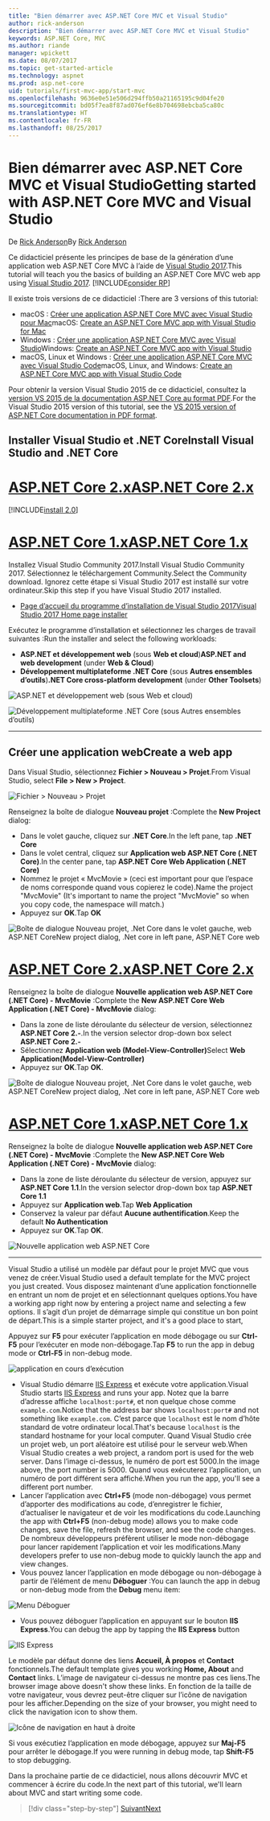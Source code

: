 ```yaml
---
title: "Bien démarrer avec ASP.NET Core MVC et Visual Studio"
author: rick-anderson
description: "Bien démarrer avec ASP.NET Core MVC et Visual Studio"
keywords: ASP.NET Core, MVC
ms.author: riande
manager: wpickett
ms.date: 08/07/2017
ms.topic: get-started-article
ms.technology: aspnet
ms.prod: asp.net-core
uid: tutorials/first-mvc-app/start-mvc
ms.openlocfilehash: 9636e0e51e506d294ffb50a21165195c9d04fe20
ms.sourcegitcommit: bd05f7ea8f87ad076ef6e8b704698ebcba5ca80c
ms.translationtype: HT
ms.contentlocale: fr-FR
ms.lasthandoff: 08/25/2017
---
```

# <a name="getting-started-with-aspnet-core-mvc-and-visual-studio"></a><span data-ttu-id="cbbfc-104">Bien démarrer avec ASP.NET Core MVC et Visual Studio</span><span class="sxs-lookup"><span data-stu-id="cbbfc-104">Getting started with ASP.NET Core MVC and Visual Studio</span></span>

<span data-ttu-id="cbbfc-105">De [Rick Anderson](https://twitter.com/RickAndMSFT)</span><span class="sxs-lookup"><span data-stu-id="cbbfc-105">By [Rick Anderson](https://twitter.com/RickAndMSFT)</span></span>

<span data-ttu-id="cbbfc-106">Ce didacticiel présente les principes de base de la génération d’une application web ASP.NET Core MVC à l’aide de [Visual Studio 2017](https://www.visualstudio.com/).</span><span class="sxs-lookup"><span data-stu-id="cbbfc-106">This tutorial will teach you the basics of building an ASP.NET Core MVC web app using [Visual Studio 2017](https://www.visualstudio.com/).</span></span> [!INCLUDE[consider RP](../../includes/razor.md)]

<span data-ttu-id="cbbfc-107">Il existe trois versions de ce didacticiel :</span><span class="sxs-lookup"><span data-stu-id="cbbfc-107">There are 3 versions of this tutorial:</span></span>

* <span data-ttu-id="cbbfc-108">macOS : [Créer une application ASP.NET Core MVC avec Visual Studio pour Mac](xref:tutorials/first-mvc-app-mac/start-mvc)</span><span class="sxs-lookup"><span data-stu-id="cbbfc-108">macOS: [Create an ASP.NET Core MVC app with Visual Studio for Mac](xref:tutorials/first-mvc-app-mac/start-mvc)</span></span>
* <span data-ttu-id="cbbfc-109">Windows : [Créer une application ASP.NET Core MVC avec Visual Studio](xref:tutorials/first-mvc-app/start-mvc)</span><span class="sxs-lookup"><span data-stu-id="cbbfc-109">Windows: [Create an ASP.NET Core MVC app with Visual Studio](xref:tutorials/first-mvc-app/start-mvc)</span></span>
* <span data-ttu-id="cbbfc-110">macOS, Linux et Windows : [Créer une application ASP.NET Core MVC avec Visual Studio Code](xref:tutorials/first-mvc-app-xplat/start-mvc)</span><span class="sxs-lookup"><span data-stu-id="cbbfc-110">macOS, Linux, and Windows: [Create an ASP.NET Core MVC app with Visual Studio Code](xref:tutorials/first-mvc-app-xplat/start-mvc)</span></span>

<span data-ttu-id="cbbfc-111">Pour obtenir la version Visual Studio 2015 de ce didacticiel, consultez la [version VS 2015 de la documentation ASP.NET Core au format PDF](https://github.com/aspnet/Docs/blob/master/aspnetcore/common/_static/aspnet-core-project-json.pdf).</span><span class="sxs-lookup"><span data-stu-id="cbbfc-111">For the Visual Studio 2015 version of this tutorial, see the [VS 2015 version of ASP.NET Core documentation in PDF format](https://github.com/aspnet/Docs/blob/master/aspnetcore/common/_static/aspnet-core-project-json.pdf).</span></span>

## <a name="install-visual-studio-and-net-core"></a><span data-ttu-id="cbbfc-112">Installer Visual Studio et .NET Core</span><span class="sxs-lookup"><span data-stu-id="cbbfc-112">Install Visual Studio and .NET Core</span></span>

# <a name="aspnet-core-2xtabaspnetcore2x"></a>[<span data-ttu-id="cbbfc-113">ASP.NET Core 2.x</span><span class="sxs-lookup"><span data-stu-id="cbbfc-113">ASP.NET Core 2.x</span></span>](#tab/aspnetcore2x)

[!INCLUDE[install 2.0](../../includes/install2.0.md)]

# <a name="aspnet-core-1xtabaspnetcore1x"></a>[<span data-ttu-id="cbbfc-114">ASP.NET Core 1.x</span><span class="sxs-lookup"><span data-stu-id="cbbfc-114">ASP.NET Core 1.x</span></span>](#tab/aspnetcore1x)

<span data-ttu-id="cbbfc-115">Installez Visual Studio Community 2017.</span><span class="sxs-lookup"><span data-stu-id="cbbfc-115">Install Visual Studio Community 2017.</span></span> <span data-ttu-id="cbbfc-116">Sélectionnez le téléchargement Community.</span><span class="sxs-lookup"><span data-stu-id="cbbfc-116">Select the Community download.</span></span> <span data-ttu-id="cbbfc-117">Ignorez cette étape si Visual Studio 2017 est installé sur votre ordinateur.</span><span class="sxs-lookup"><span data-stu-id="cbbfc-117">Skip this step if you have Visual Studio 2017 installed.</span></span>

* [<span data-ttu-id="cbbfc-118">Page d’accueil du programme d’installation de Visual Studio 2017</span><span class="sxs-lookup"><span data-stu-id="cbbfc-118">Visual Studio 2017 Home page installer</span></span>](https://www.visualstudio.com/visual-studio-homepage-vs.aspx)

<span data-ttu-id="cbbfc-119">Exécutez le programme d’installation et sélectionnez les charges de travail suivantes :</span><span class="sxs-lookup"><span data-stu-id="cbbfc-119">Run the installer and select the following workloads:</span></span>

* <span data-ttu-id="cbbfc-120">**ASP.NET et développement web** (sous **Web et cloud**)</span><span class="sxs-lookup"><span data-stu-id="cbbfc-120">**ASP.NET and web development** (under **Web & Cloud**)</span></span>
* <span data-ttu-id="cbbfc-121">**Développement multiplateforme .NET Core** (sous **Autres ensembles d’outils**)</span><span class="sxs-lookup"><span data-stu-id="cbbfc-121">**.NET Core cross-platform development** (under **Other Toolsets**)</span></span>

![**ASP.NET et développement web** (sous **Web et cloud**)](start-mvc/_static/web_workload.png)

![**Développement multiplateforme .NET Core** (sous **Autres ensembles d’outils**)](start-mvc/_static/x_plat_wl.png)

---

## <a name="create-a-web-app"></a><span data-ttu-id="cbbfc-124">Créer une application web</span><span class="sxs-lookup"><span data-stu-id="cbbfc-124">Create a web app</span></span>

<span data-ttu-id="cbbfc-125">Dans Visual Studio, sélectionnez **Fichier > Nouveau > Projet**.</span><span class="sxs-lookup"><span data-stu-id="cbbfc-125">From Visual Studio, select  **File > New > Project**.</span></span>

![Fichier > Nouveau > Projet](start-mvc/_static/alt_new_project.png)

<span data-ttu-id="cbbfc-127">Renseignez la boîte de dialogue **Nouveau projet** :</span><span class="sxs-lookup"><span data-stu-id="cbbfc-127">Complete the **New Project** dialog:</span></span>

* <span data-ttu-id="cbbfc-128">Dans le volet gauche, cliquez sur **.NET Core**.</span><span class="sxs-lookup"><span data-stu-id="cbbfc-128">In the left pane, tap **.NET Core**</span></span>
* <span data-ttu-id="cbbfc-129">Dans le volet central, cliquez sur **Application web ASP.NET Core (.NET Core)**.</span><span class="sxs-lookup"><span data-stu-id="cbbfc-129">In the center pane, tap **ASP.NET Core Web Application (.NET Core)**</span></span>
* <span data-ttu-id="cbbfc-130">Nommez le projet « MvcMovie » (ceci est important pour que l’espace de noms corresponde quand vous copierez le code).</span><span class="sxs-lookup"><span data-stu-id="cbbfc-130">Name the project "MvcMovie" (It's important to name the project "MvcMovie" so when you copy code, the namespace will match.)</span></span>
* <span data-ttu-id="cbbfc-131">Appuyez sur **OK**.</span><span class="sxs-lookup"><span data-stu-id="cbbfc-131">Tap **OK**</span></span>

![<span data-ttu-id="cbbfc-132">Boîte de dialogue Nouveau projet, .Net Core dans le volet gauche, web ASP.NET Core</span><span class="sxs-lookup"><span data-stu-id="cbbfc-132">New project dialog, .Net core in left pane, ASP.NET Core web</span></span> ](start-mvc/_static/new_project2.png)


# <a name="aspnet-core-2xtabaspnetcore2x"></a>[<span data-ttu-id="cbbfc-133">ASP.NET Core 2.x</span><span class="sxs-lookup"><span data-stu-id="cbbfc-133">ASP.NET Core 2.x</span></span>](#tab/aspnetcore2x)

<span data-ttu-id="cbbfc-134">Renseignez la boîte de dialogue **Nouvelle application web ASP.NET Core (.NET Core) - MvcMovie** :</span><span class="sxs-lookup"><span data-stu-id="cbbfc-134">Complete the **New ASP.NET Core Web Application (.NET Core) - MvcMovie** dialog:</span></span>

* <span data-ttu-id="cbbfc-135">Dans la zone de liste déroulante du sélecteur de version, sélectionnez **ASP.NET Core 2.-**.</span><span class="sxs-lookup"><span data-stu-id="cbbfc-135">In the version selector drop-down box select **ASP.NET Core 2.-**</span></span>
* <span data-ttu-id="cbbfc-136">Sélectionnez **Application web (Model-View-Controller)**</span><span class="sxs-lookup"><span data-stu-id="cbbfc-136">Select **Web Application(Model-View-Controller)**</span></span>
* <span data-ttu-id="cbbfc-137">Appuyez sur **OK**.</span><span class="sxs-lookup"><span data-stu-id="cbbfc-137">Tap **OK**.</span></span>

![<span data-ttu-id="cbbfc-138">Boîte de dialogue Nouveau projet, .Net Core dans le volet gauche, web ASP.NET Core</span><span class="sxs-lookup"><span data-stu-id="cbbfc-138">New project dialog, .Net core in left pane, ASP.NET Core web</span></span> ](start-mvc/_static/new_project22.png)

# <a name="aspnet-core-1xtabaspnetcore1x"></a>[<span data-ttu-id="cbbfc-139">ASP.NET Core 1.x</span><span class="sxs-lookup"><span data-stu-id="cbbfc-139">ASP.NET Core 1.x</span></span>](#tab/aspnetcore1x)

<span data-ttu-id="cbbfc-140">Renseignez la boîte de dialogue **Nouvelle application web ASP.NET Core (.NET Core) - MvcMovie** :</span><span class="sxs-lookup"><span data-stu-id="cbbfc-140">Complete the **New ASP.NET Core Web Application (.NET Core) - MvcMovie** dialog:</span></span>

* <span data-ttu-id="cbbfc-141">Dans la zone de liste déroulante du sélecteur de version, appuyez sur **ASP.NET Core 1.1**.</span><span class="sxs-lookup"><span data-stu-id="cbbfc-141">In the version selector drop-down box tap **ASP.NET Core 1.1**</span></span>
* <span data-ttu-id="cbbfc-142">Appuyez sur **Application web**.</span><span class="sxs-lookup"><span data-stu-id="cbbfc-142">Tap **Web Application**</span></span>
* <span data-ttu-id="cbbfc-143">Conservez la valeur par défaut **Aucune authentification**.</span><span class="sxs-lookup"><span data-stu-id="cbbfc-143">Keep the default **No Authentication**</span></span>
* <span data-ttu-id="cbbfc-144">Appuyez sur **OK**.</span><span class="sxs-lookup"><span data-stu-id="cbbfc-144">Tap **OK**.</span></span>

![Nouvelle application web ASP.NET Core](start-mvc/_static/p3.png)

---

<span data-ttu-id="cbbfc-146">Visual Studio a utilisé un modèle par défaut pour le projet MVC que vous venez de créer.</span><span class="sxs-lookup"><span data-stu-id="cbbfc-146">Visual Studio used a default template for the MVC project you just created.</span></span> <span data-ttu-id="cbbfc-147">Vous disposez maintenant d’une application fonctionnelle en entrant un nom de projet et en sélectionnant quelques options.</span><span class="sxs-lookup"><span data-stu-id="cbbfc-147">You have a working app right now by entering a project name and selecting a few options.</span></span> <span data-ttu-id="cbbfc-148">Il s’agit d’un projet de démarrage simple qui constitue un bon point de départ.</span><span class="sxs-lookup"><span data-stu-id="cbbfc-148">This is a simple starter project, and it's a good place to start,</span></span>

<span data-ttu-id="cbbfc-149">Appuyez sur **F5** pour exécuter l’application en mode débogage ou sur **Ctrl-F5** pour l’exécuter en mode non-débogage.</span><span class="sxs-lookup"><span data-stu-id="cbbfc-149">Tap **F5** to run the app in debug mode or **Ctrl-F5** in non-debug mode.</span></span>
<!-- These images are also used by uid: tutorials/first-mvc-app-xplat/start-mvc -->
![application en cours d’exécution](start-mvc/_static/1.png)

* <span data-ttu-id="cbbfc-151">Visual Studio démarre [IIS Express](http://www.iis.net/learn/extensions/introduction-to-iis-express/iis-express-overview) et exécute votre application.</span><span class="sxs-lookup"><span data-stu-id="cbbfc-151">Visual Studio starts [IIS Express](http://www.iis.net/learn/extensions/introduction-to-iis-express/iis-express-overview) and runs your app.</span></span> <span data-ttu-id="cbbfc-152">Notez que la barre d’adresse affiche `localhost:port#`, et non quelque chose comme `example.com`.</span><span class="sxs-lookup"><span data-stu-id="cbbfc-152">Notice that the address bar shows `localhost:port#` and not something like `example.com`.</span></span> <span data-ttu-id="cbbfc-153">C’est parce que `localhost` est le nom d’hôte standard de votre ordinateur local.</span><span class="sxs-lookup"><span data-stu-id="cbbfc-153">That's because `localhost` is the standard hostname for your local computer.</span></span> <span data-ttu-id="cbbfc-154">Quand Visual Studio crée un projet web, un port aléatoire est utilisé pour le serveur web.</span><span class="sxs-lookup"><span data-stu-id="cbbfc-154">When Visual Studio creates a web project, a random port is used for the web server.</span></span> <span data-ttu-id="cbbfc-155">Dans l’image ci-dessus, le numéro de port est 5000.</span><span class="sxs-lookup"><span data-stu-id="cbbfc-155">In the image above, the port number is 5000.</span></span> <span data-ttu-id="cbbfc-156">Quand vous exécuterez l’application, un numéro de port différent sera affiché.</span><span class="sxs-lookup"><span data-stu-id="cbbfc-156">When you run the app, you'll see a different port number.</span></span>
* <span data-ttu-id="cbbfc-157">Lancer l’application avec **Ctrl+F5** (mode non-débogage) vous permet d’apporter des modifications au code, d’enregistrer le fichier, d’actualiser le navigateur et de voir les modifications du code.</span><span class="sxs-lookup"><span data-stu-id="cbbfc-157">Launching the app with **Ctrl+F5** (non-debug mode) allows you to make code changes, save the file, refresh the browser, and see the code changes.</span></span> <span data-ttu-id="cbbfc-158">De nombreux développeurs préfèrent utiliser le mode non-débogage pour lancer rapidement l’application et voir les modifications.</span><span class="sxs-lookup"><span data-stu-id="cbbfc-158">Many developers prefer to use non-debug mode to quickly launch the app and view changes.</span></span>
* <span data-ttu-id="cbbfc-159">Vous pouvez lancer l’application en mode débogage ou non-débogage à partir de l’élément de menu **Déboguer** :</span><span class="sxs-lookup"><span data-stu-id="cbbfc-159">You can launch the app in debug or non-debug mode from the **Debug** menu item:</span></span>

![Menu Déboguer](start-mvc/_static/debug_menu.png)

* <span data-ttu-id="cbbfc-161">Vous pouvez déboguer l’application en appuyant sur le bouton **IIS Express**.</span><span class="sxs-lookup"><span data-stu-id="cbbfc-161">You can debug the app by tapping the **IIS Express** button</span></span>

![IIS Express](start-mvc/_static/iis_express.png)

<span data-ttu-id="cbbfc-163">Le modèle par défaut donne des liens **Accueil, À propos** et **Contact** fonctionnels.</span><span class="sxs-lookup"><span data-stu-id="cbbfc-163">The default template gives you working **Home, About** and **Contact** links.</span></span> <span data-ttu-id="cbbfc-164">L’image de navigateur ci-dessus ne montre pas ces liens.</span><span class="sxs-lookup"><span data-stu-id="cbbfc-164">The browser image above doesn't show these links.</span></span> <span data-ttu-id="cbbfc-165">En fonction de la taille de votre navigateur, vous devrez peut-être cliquer sur l’icône de navigation pour les afficher.</span><span class="sxs-lookup"><span data-stu-id="cbbfc-165">Depending on the size of your browser, you might need to click the navigation icon to show them.</span></span>

![Icône de navigation en haut à droite](start-mvc/_static/2.png)

<span data-ttu-id="cbbfc-167">Si vous exécutiez l’application en mode débogage, appuyez sur **Maj-F5** pour arrêter le débogage.</span><span class="sxs-lookup"><span data-stu-id="cbbfc-167">If you were running in debug mode, tap **Shift-F5** to stop debugging.</span></span>

<span data-ttu-id="cbbfc-168">Dans la prochaine partie de ce didacticiel, nous allons découvrir MVC et commencer à écrire du code.</span><span class="sxs-lookup"><span data-stu-id="cbbfc-168">In the next part of this tutorial, we'll learn about MVC and start writing some code.</span></span>

>[!div class="step-by-step"]
[<span data-ttu-id="cbbfc-169">Suivant</span><span class="sxs-lookup"><span data-stu-id="cbbfc-169">Next</span></span>](adding-controller.md)  
